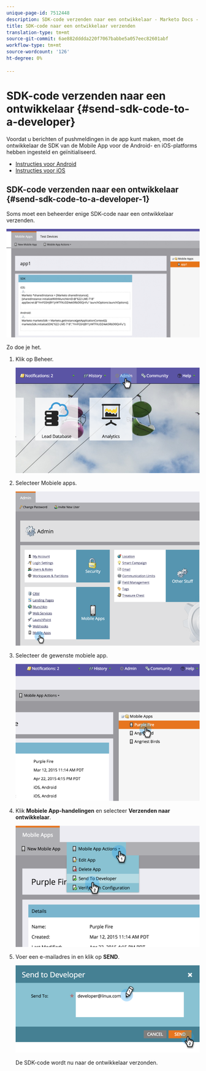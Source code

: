 ```yaml
---
unique-page-id: 7512448
description: SDK-code verzenden naar een ontwikkelaar - Marketo Docs - Productdocumentatie
title: SDK-code naar een ontwikkelaar verzenden
translation-type: tm+mt
source-git-commit: 6ae882dddda220f7067babbe5a057eec82601abf
workflow-type: tm+mt
source-wordcount: '126'
ht-degree: 0%

---
```



# SDK-code verzenden naar een ontwikkelaar {#send-sdk-code-to-a-developer}

Voordat u berichten of pushmeldingen in de app kunt maken, moet de ontwikkelaar de SDK van de Mobile App voor de Android- en iOS-platforms hebben ingesteld en geïnitialiseerd.

* [Instructies voor Android](https://developers.marketo.com/documentation/mobile/installation-instructions-on-android/)
* [Instructies voor iOS](https://developers.marketo.com/documentation/mobile/installation-instructions-on-ios/)

## SDK-code verzenden naar een ontwikkelaar {#send-sdk-code-to-a-developer-1}

Soms moet een beheerder enige SDK-code naar een ontwikkelaar verzenden.

![](assets/image2016-3-9-16-3a24-3a14.png)

Zo doe je het.

1. Klik op Beheer.

   ![](assets/image2015-4-22-16-3a12-3a32.png)

1. Selecteer Mobiele apps.

   ![](assets/image2015-4-22-16-3a14-3a29.png)

1. Selecteer de gewenste mobiele app.

   ![](assets/image2015-4-22-16-3a33-3a19.png)

1. Klik **Mobiele App-handelingen** en selecteer **Verzenden naar ontwikkelaar**.

   ![](assets/image2015-4-22-17-3a13-3a30.png)

1. Voer een e-mailadres in en klik op **SEND**.

   ![](assets/image2015-4-22-18-3a51-3a54.png)

   De SDK-code wordt nu naar de ontwikkelaar verzonden.

